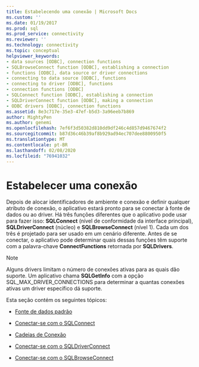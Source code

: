 ```yaml
---
title: Estabelecendo uma conexão | Microsoft Docs
ms.custom: ''
ms.date: 01/19/2017
ms.prod: sql
ms.prod_service: connectivity
ms.reviewer: ''
ms.technology: connectivity
ms.topic: conceptual
helpviewer_keywords:
- data sources [ODBC], connection functions
- SQLBrowseConnect function [ODBC], establishing a connection
- functions [ODBC], data source or driver connections
- connecting to data source [ODBC], functions
- connecting to driver [ODBC], functions
- connection functions [ODBC]
- SQLConnect function [ODBC], establishing a connection
- SQLDriverConnect function [ODBC], making a connection
- ODBC drivers [ODBC], connection functions
ms.assetid: 8e3c717e-35e3-47ef-b5d3-3a96eeb7b869
author: MightyPen
ms.author: genemi
ms.openlocfilehash: 7ef6f3d50382d810dd9df246c4d857d9467674f2
ms.sourcegitcommit: b87d36c46b39af8b929ad94ec707dee8800950f5
ms.translationtype: MT
ms.contentlocale: pt-BR
ms.lasthandoff: 02/08/2020
ms.locfileid: "76941032"
---
```

# <a name="establishing-a-connection"></a>Estabelecer uma conexão
Depois de alocar identificadores de ambiente e conexão e definir qualquer atributo de conexão, o aplicativo estará pronto para se conectar à fonte de dados ou ao driver. Há três funções diferentes que o aplicativo pode usar para fazer isso: **SQLConnect** (nível de conformidade da interface principal), **SQLDriverConnect** (núcleo) e **SQLBrowseConnect** (nível 1). Cada um dos três é projetado para ser usado em um cenário diferente. Antes de se conectar, o aplicativo pode determinar quais dessas funções têm suporte com a palavra-chave **ConnectFunctions** retornada por **SQLDrivers**.  
  
> [!NOTE]  
>  Alguns drivers limitam o número de conexões ativas para as quais dão suporte. Um aplicativo chama **SQLGetInfo** com a opção SQL_MAX_DRIVER_CONNECTIONS para determinar a quantas conexões ativas um driver específico dá suporte.  
  
 Esta seção contém os seguintes tópicos:  
  
-   [Fonte de dados padrão](../../../odbc/reference/develop-app/default-data-source.md)  
  
-   [Conectar-se com o SQLConnect](../../../odbc/reference/develop-app/connecting-with-sqlconnect.md)  
  
-   [Cadeias de Conexão](../../../odbc/reference/develop-app/connection-strings.md)  
  
-   [Conectar-se com o SQLDriverConnect](../../../odbc/reference/develop-app/connecting-with-sqldriverconnect.md)  
  
-   [Conectar-se com o SQLBrowseConnect](../../../odbc/reference/develop-app/connecting-with-sqlbrowseconnect.md)
